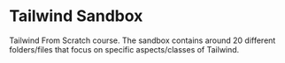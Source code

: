 # Tailwind Sandbox

Tailwind From Scratch course. The sandbox contains around 20 different folders/files that focus on specific aspects/classes of Tailwind.

